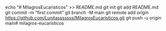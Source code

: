 echo "# MilagrosEucaristicos" >> README.md
git init
git add README.md
git commit -m "first commit"
git branch -M main
git remote add origin https://github.com/Lunitasssssss/MilagrosEucaristicos.git
git push -u origin main#   m i l a g r o s - e u c a r i s t i c o s  
 